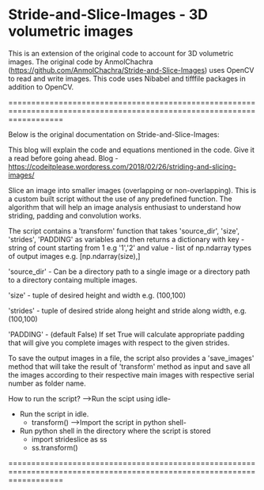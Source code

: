 # Stride-and-Slice-Images - 3D volumetric images

This is an extension of the original code to account for 3D volumetric images. The original code by AnmolChachra
(https://github.com/AnmolChachra/Stride-and-Slice-Images) uses OpenCV to read and write images. This code uses Nibabel
and tifffile packages in addition to OpenCV.

========================================================================================================================

Below is the original documentation on Stride-and-Slice-Images:

This blog will explain the code and equations mentioned in the code. Give it a read before going ahead.
Blog - https://codeitplease.wordpress.com/2018/02/26/striding-and-slicing-images/

Slice an image into smaller images (overlapping or non-overlapping). This is a custom built script without the use of any predefined function. The algorithm that will help an image analysis enthusiast to understand how striding, padding and convolution works.

The script contains a 'transform' function that takes 'source_dir', 'size', 'strides', 'PADDING' as variables and then returns a dictionary with key - string of count starting from 1 e.g '1','2' and value - list of np.ndarray types of output images e.g. [np.ndarray(size),]

'source_dir' - Can be a directory path to a single image or a directory path to a directory containg multiple images.

'size' - tuple of desired height and width e.g. (100,100)

'strides' - tuple of desired stride along height and stride along width, e.g. (100,100)

'PADDING' - (default False) If set True will calculate appropriate padding that will give you complete images with respect to the given strides.

To save the output images in a file, the script also provides a 'save_images' method that will take the result of 'transform' method as input and save all the images according to their respective main images with respective serial number as folder name.

How to run the script?
-->Run the scipt using idle-
  - Run the script in idle.
    - transform()
-->Import the script in python shell-
  - Run python shell in the directory where the script is stored
    - import strideslice as ss
    - ss.transform()
 
========================================================================================================================